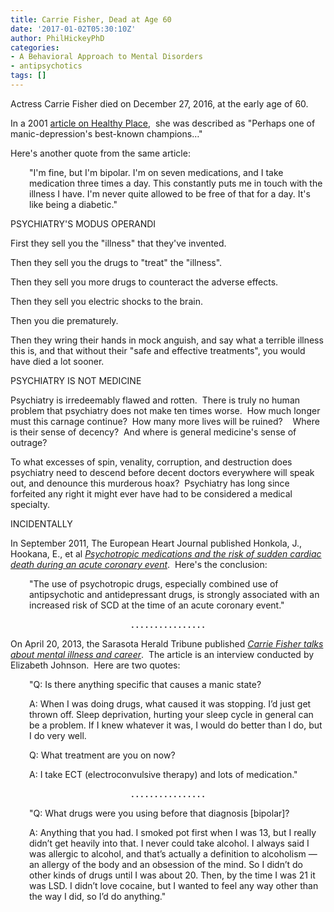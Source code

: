 ```yaml
---
title: Carrie Fisher, Dead at Age 60
date: '2017-01-02T05:30:10Z'
author: PhilHickeyPhD
categories:
- A Behavioral Approach to Mental Disorders
- antipsychotics
tags: []
---
```


Actress Carrie Fisher died on December 27, 2016, at the early age of 60.

In a 2001 <a href="http://www.healthyplace.com/bipolar-disorder/articles/carrie-fisher-and-manic-depression/">article on Healthy Place</a>,  she was described as "Perhaps one of manic-depression's best-known champions…"

Here's another quote from the same article:
<p style="padding-left: 30px;">"I'm fine, but I'm bipolar. I'm on seven medications, and I take medication three times a day. This constantly puts me in touch with the illness I have. I'm never quite allowed to be free of that for a day. It's like being a diabetic."</p>
PSYCHIATRY'S MODUS OPERANDI

First they sell you the "illness" that they've invented.

Then they sell you the drugs to "treat" the "illness".

Then they sell you more drugs to counteract the adverse effects.

Then they sell you electric shocks to the brain.

Then you die prematurely.

Then they wring their hands in mock anguish, and say what a terrible illness this is, and that without their "safe and effective treatments", you would have died a lot sooner.

PSYCHIATRY IS NOT MEDICINE

Psychiatry is irredeemably flawed and rotten.  There is truly no human problem that psychiatry does not make ten times worse.  How much longer must this carnage continue?  How many more lives will be ruined?    Where is their sense of decency?  And where is general medicine's sense of outrage?

To what excesses of spin, venality, corruption, and destruction does psychiatry need to descend before decent doctors everywhere will speak out, and denounce this murderous hoax?  Psychiatry has long since forfeited any right it might ever have had to be considered a medical specialty.

INCIDENTALLY

In September 2011, The European Heart Journal published Honkola, J., Hookana, E., et al <em><a href="http://eurheartj.oxfordjournals.org/content/33/6/745">Psychotropic medications and the risk of sudden cardiac death during an acute coronary event</a></em>.  Here's the conclusion:
<p style="padding-left: 30px;">"The use of psychotropic drugs, especially combined use of antipsychotic and antidepressant drugs, is strongly associated with an increased risk of SCD at the time of an acute coronary event."</p>
<p style="text-align: center;"><strong>. . . . . . . . . . . . . . . .</strong></p>
On April 20, 2013, the Sarasota Herald Tribune published <em><a href="http://health.heraldtribune.com/2013/04/20/14065/">Carrie Fisher talks about mental illness and career</a></em>.  The article is an interview conducted by Elizabeth Johnson.  Here are two quotes:
<p style="padding-left: 30px;">"Q: Is there anything specific that causes a manic state?</p>
<p style="padding-left: 30px;">A: When I was doing drugs, what caused it was stopping. I’d just get thrown off. Sleep deprivation, hurting your sleep cycle in general can be a problem. If I knew whatever it was, I would do better than I do, but I do very well.</p>
<p style="padding-left: 30px;">Q: What treatment are you on now?</p>
<p style="padding-left: 30px;">A: I take ECT (electroconvulsive therapy) and lots of medication."</p>
<p style="text-align: center;"><strong>. . . . . . . . . . . . . . . .</strong></p>
<p style="padding-left: 30px;">"Q: What drugs were you using before that diagnosis [bipolar]?</p>
<p style="padding-left: 30px;">A: Anything that you had. I smoked pot first when I was 13, but I really didn’t get heavily into that. I never could take alcohol. I always said I was allergic to alcohol, and that’s actually a definition to alcoholism — an allergy of the body and an obsession of the mind. So I didn’t do other kinds of drugs until I was about 20. Then, by the time I was 21 it was LSD. I didn’t love cocaine, but I wanted to feel any way other than the way I did, so I’d do anything."</p>
&nbsp;
